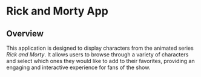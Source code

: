 # Rick and Morty App

## Overview

This application is designed to display characters from the animated series *Rick and Morty*. It allows users to browse through a variety of characters and select which ones they would like to add to their favorites, providing an engaging and interactive experience for fans of the show.
